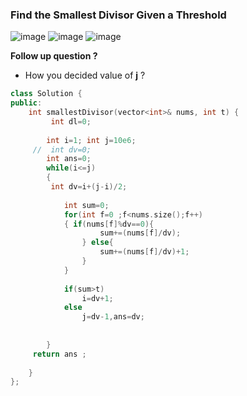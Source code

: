 ### __Find the Smallest Divisor Given a Threshold__

![image](https://user-images.githubusercontent.com/51910127/134771245-2f8f12fa-6d1d-47e0-9d92-b68f6c045936.png)
![image](https://user-images.githubusercontent.com/51910127/134771268-c1eb22e6-26c2-4d47-bf3c-5d5fb6cc3643.png)
![image](https://user-images.githubusercontent.com/51910127/134771276-742cc124-a697-4ff6-97f1-6409225f1f2d.png)

__Follow up question ?__
- How you decided value of __j__ ?

```cpp
class Solution {
public:
    int smallestDivisor(vector<int>& nums, int t) {
         int dl=0;
        
        int i=1; int j=10e6;
     //  int dv=0;
        int ans=0;
        while(i<=j)
        {
         int dv=i+(j-i)/2;
            
            int sum=0;
            for(int f=0 ;f<nums.size();f++)
            { if(nums[f]%dv==0){
                    sum+=(nums[f]/dv);
                } else{
                    sum+=(nums[f]/dv)+1;
                }
            }
            
            if(sum>t)
                i=dv+1;
            else
                j=dv-1,ans=dv;
       
            
        }
     return ans ;  
        
    }
};
```
